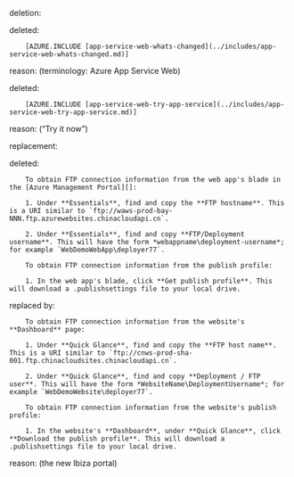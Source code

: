 deletion:

deleted:

		[AZURE.INCLUDE [app-service-web-whats-changed](../includes/app-service-web-whats-changed.md)]

reason: (terminology: Azure App Service Web)

deleted:

		[AZURE.INCLUDE [app-service-web-try-app-service](../includes/app-service-web-try-app-service.md)]

reason: (“Try it now”)

replacement:

deleted:

		To obtain FTP connection information from the web app's blade in the [Azure Management Portal][]:
		
		1. Under **Essentials**, find and copy the **FTP hostname**. This is a URI similar to `ftp://waws-prod-bay-NNN.ftp.azurewebsites.chinacloudapi.cn`.
		
		2. Under **Essentials**, find and copy **FTP/Deployment username**. This will have the form *webappname\deployment-username*; for example `WebDemoWebApp\deployer77`.
		
		To obtain FTP connection information from the publish profile:
		
		1. In the web app's blade, click **Get publish profile**. This will download a .publishsettings file to your local drive.

replaced by:

		To obtain FTP connection information from the website's **Dashboard** page:
		
		1. Under **Quick Glance**, find and copy the **FTP host name**. This is a URI similar to `ftp://cnws-prod-sha-001.ftp.chinacloudsites.chinacloudapi.cn`.
		
		2. Under **Quick Glance**, find and copy **Deployment / FTP user**. This will have the form *WebsiteName\DeploymentUsername*; for example `WebDemoWebsite\deployer77`.
		
		To obtain FTP connection information from the website's publish profile:
		
		1. In the website's **Dashboard**, under **Quick Glance**, click **Download the publish profile**. This will download a .publishsettings file to your local drive.

reason: (the new Ibiza portal)

